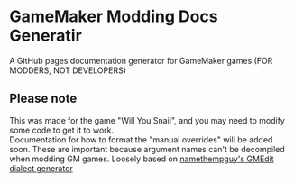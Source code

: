# GameMaker Modding Docs Generatir
 A GitHub pages documentation generator for GameMaker games (FOR MODDERS, NOT DEVELOPERS)  
## Please note
This was made for the game "Will You Snail", and you may need to modify some code to get it to work.  
Documentation for how to format the "manual overrides" will be added soon. These are important because argument names can't be decompiled when modding GM games.
Loosely based on [namethempguy's GMEdit dialect generator](https://github.com/Name2781/GMEditDialectGen)
